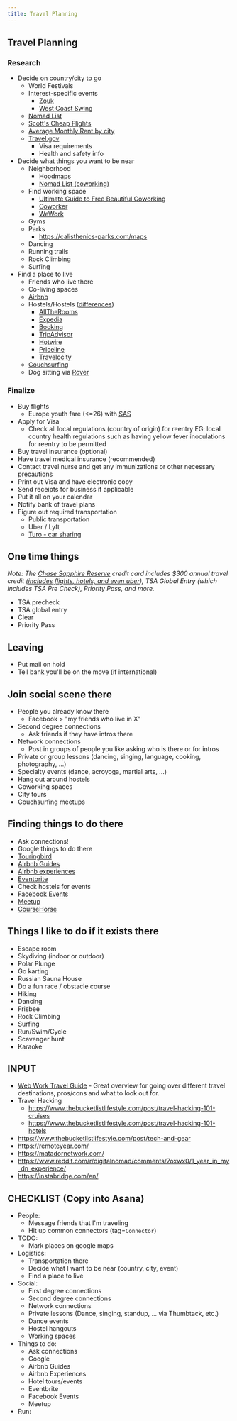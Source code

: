 ```yaml
---
title: Travel Planning
---
```


## Travel Planning
### Research
- Decide on country/city to go
  - World Festivals
  - Interest-specific events
    - [Zouk](http://zouktheworld.com/2018-zouk-calendar/)
    - [West Coast Swing](https://www.worldsdc.com/events/)
  - [Nomad List](https://nomadlist.com/)
  - [Scott's Cheap Flights](https://scottscheapflights.com/)
  - [Average Monthly Rent by city](https://i.redd.it/39f2re4pyi711.png)
  - [Travel.gov](https://travel.state.gov)
    - Visa requirements
    - Health and safety info
- Decide what things you want to be near
  - Neighborhood
    - [Hoodmaps](https://hoodmaps.com/)
    - [Nomad List (coworking)](https://nomadlist.com/)
  - Find working space
    - [Ultimate Guide to Free Beautiful Coworking](https://www.lifestyle.engineering/post/the-guide-to-free-co-working)
    - [Coworker](https://www.coworker.com/)
    - [WeWork](https://www.wework.com/)
  - Gyms
  - Parks
    - https://calisthenics-parks.com/maps
  - Dancing
  - Running trails
  - Rock Climbing
  - Surfing
- Find a place to live
  - Friends who live there
  - Co-living spaces
  - [Airbnb](https://www.airbnb.com/)
  - Hostels/Hostels ([differences](http://www.thisisinsider.com/expedia-tripadvisor-priceline-travel-booking-site-comparison/#travelocity-6))
    - [AllTheRooms](https://www.alltherooms.com/)
    - [Expedia](https://www.expedia.com/)
    - [Booking](https://www.booking.com/)
    - [TripAdvisor](https://www.tripadvisor.com/)
    - [Hotwire](https://www.hotwire.com/)
    - [Priceline](https://www.priceline.com/)
    - [Travelocity](https://www.travelocity.com/)
  - [Couchsurfing](https://www.couchsurfing.com/)
  - Dog sitting via [Rover](https://www.rover.com/app/)

### Finalize
- Buy flights
  - Europe youth fare (<=26) with [SAS](https://www.flysas.com/en/us/?cep=242825)
- Apply for Visa
  - Check all local regulations (country of origin) for reentry EG: local country health regulations such as having yellow fever inoculations for reentry to be permitted
- Buy travel insurance (optional)
- Have travel medical insurance (recommended)
- Contact travel nurse and get any immunizations or other necessary precautions
- Print out Visa and have electronic copy
- Send receipts for business if applicable
- Put it all on your calendar
- Notify bank of travel plans
- Figure out required transportation
  - Public transportation
  - Uber / Lyft
  - [Turo - car sharing](https://turo.com/c/shanem559)

## One time things
_Note: The [Chase Sapphire Reserve](https://creditcards.chase.com/rewards-credit-cards/chase-sapphire-reserve) credit card includes $300 annual travel credit ([includes flights, hotels, and even uber](https://www.chase.com/index.jsp?pg_name=ccpmapp/shared/assets/page/Online_Rewards_FAQ)), TSA Global Entry (which includes TSA Pre Check), Priority Pass, and more._
- TSA precheck
- TSA global entry
- Clear
- Priority Pass

## Leaving
- Put mail on hold
- Tell bank you'll be on the move (if international)

## Join social scene there
- People you already know there
  - Facebook > "my friends who live in X"
- Second degree connections
  - Ask friends if they have intros there
- Network connections
  - Post in groups of people you like asking who is there or for intros
- Private or group lessons (dancing, singing, language, cooking, photography, ...)
- Specialty events (dance, acroyoga, martial arts, ...)
- Hang out around hostels
- Coworking spaces
- City tours
- Couchsurfing meetups

## Finding things to do there
- Ask connections!
- Google things to do there
- [Touringbird](https://www.touringbird.com/)
- [Airbnb Guides](https://www.airbnb.com/things-to-do)
- [Airbnb experiences](https://www.airbnb.com/s/experiences)
- [Eventbrite](https://www.eventbrite.com/)
- Check hostels for events
- [Facebook Events](https://www.facebook.com/events)
- [Meetup](https://www.meetup.com/)
- [CourseHorse](https://coursehorse.com/nyc)

## Things I like to do if it exists there
- Escape room
- Skydiving (indoor or outdoor)
- Polar Plunge
- Go karting
- Russian Sauna House
- Do a fun race / obstacle course
- Hiking
- Dancing
- Frisbee
- Rock Climbing
- Surfing
- Run/Swim/Cycle
- Scavenger hunt
- Karaoke

## INPUT
- [Web Work Travel Guide](https://www.dropbox.com/s/vh057jtym6yxee7/WebworktravelGuide2.5.pdf) - Great overview for going over different travel destinations, pros/cons and what to look out for.
- Travel Hacking
  - https://www.thebucketlistlifestyle.com/post/travel-hacking-101-cruises
  - https://www.thebucketlistlifestyle.com/post/travel-hacking-101-hotels
- https://www.thebucketlistlifestyle.com/post/tech-and-gear
- https://remoteyear.com/
- https://matadornetwork.com/
- https://www.reddit.com/r/digitalnomad/comments/7oxwx0/1_year_in_my_dn_experience/
- https://instabridge.com/en/

## CHECKLIST (Copy into Asana)
- People:
  - Message friends that I'm traveling
  - Hit up common connectors (tag=`Connector`)
- TODO:
  - Mark places on google maps
- Logistics:
  - Transportation there
  - Decide what I want to be near (country, city, event)
  - Find a place to live
- Social:
  - First degree connections
  - Second degree connections
  - Network connections
  - Private lessons (Dance, singing, standup, ... via Thumbtack, etc.)
  - Dance events
  - Hostel hangouts
  - Working spaces
- Things to do:
  - Ask connections
  - Google
  - Airbnb Guides
  - Airbnb Experiences
  - Hotel tours/events
  - Eventbrite
  - Facebook Events
  - Meetup
- Run:
